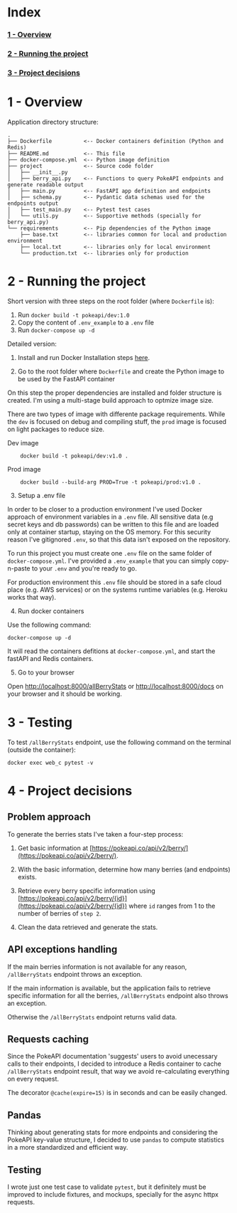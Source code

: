 # Index
### [1 - Overview](#1---overview-1)
### [2 - Running the project](#2---running-the-project-1)
### [3 - Project decisions](#3---project-decisions-1)


# 1 - Overview

Application directory structure:
```
.
├── Dockerfile          <-- Docker containers definition (Python and Redis)
├── README.md           <-- This file
├── docker-compose.yml  <-- Python image definition
├── project             <-- Source code folder
│   ├── __init__.py
│   ├── berry_api.py    <-- Functions to query PokeAPI endpoints and generate readable output
│   ├── main.py         <-- FastAPI app definition and endpoints
│   ├── schema.py       <-- Pydantic data schemas used for the endpoints output
│   ├── test_main.py    <-- Pytest test cases
│   └── utils.py        <-- Supportive methods (specially for berry_api.py)
└── requirements        <-- Pip dependencies of the Python image
    ├── base.txt        <-- libraries common for local and production environment
    ├── local.txt       <-- libraries only for local environment
    └── production.txt  <-- libraries only for production
```

# 2 - Running the project

Short version with three steps on the root folder (where `Dockerfile` is):
1. Run `docker build -t pokeapi/dev:1.0`
2. Copy the content of `.env_example` to a `.env` file
3. Run `docker-compose up -d`

Detailed version:
1. Install and run Docker
Installation steps [here](https://docs.docker.com/engine/install/).

2. Go to the root folder where `Dockerfile` and create the Python image to be used by the FastAPI container

On this step the proper dependencies are installed and folder structure is created. I'm using a multi-stage build
approach to optmize image size.

There are two types of image with differente package requirements. While the `dev` is focused on debug and compiling
stuff, the `prod` image is focused on light packages to reduce size.

Dev image
```
    docker build -t pokeapi/dev:v1.0 .
```
Prod image
```
    docker build --build-arg PROD=True -t pokeapi/prod:v1.0 .
```

3. Setup a .env file

In order to be closer to a production environment I've used Docker approach of environment variables
in a `.env` file. All sensitive data (e.g secret keys and db passwords) can be written to this file and are loaded only
at container startup, staying on the OS memory. For this security reason I've gitignored `.env`, so that this
data isn't exposed on the repository.

To run this project you must create one `.env` file on the same folder of `docker-compose.yml`. I've provided a
`.env_example` that you can simply copy-n-paste to your `.env` and you're ready to go.

For production environment this `.env` file should be stored in a safe cloud place (e.g. AWS services) or on the
systems runtime variables (e.g. Heroku works that way).

4. Run docker containers

Use the following command:
```
docker-compose up -d
```
It will read the containers defitions at `docker-compose.yml`, and start the fastAPI and Redis containers.

5. Go to your browser

Open [http://localhost:8000/allBerryStats](http://localhost:8000/allBerryStats) or
[http://localhost:8000/docs](http://localhost:8000/docs) on your browser and it should be working.

# 3 - Testing

To test `/allBerryStats` endpoint, use the following command on the terminal (outside the container):
```
docker exec web_c pytest -v
```

# 4 - Project decisions

## Problem approach

To generate the berries stats I've taken a four-step process:

1. Get basic information at [https://pokeapi.co/api/v2/berry/](https://pokeapi.co/api/v2/berry/).

2. With the basic information, determine how many berries (and endpoints) exists.

3. Retrieve every berry specific information using [https://pokeapi.co/api/v2/berry/{id}](https://pokeapi.co/api/v2/berry/{id})
where `id` ranges from 1 to the number of berries of `step 2`.

4. Clean the data retrieved and generate the stats.

## API exceptions handling
If the main berries information is not available for any reason, `/allBerryStats` endpoint throws an exception.

If the main information is available, but the application fails to retrieve specific information for all the berries,
`/allBerryStats` endpoint also throws an exception.

Otherwise the `/allBerryStats` endpoint returns valid data.

## Requests caching
Since the PokeAPI documentation 'suggests' users to avoid unecessary calls to their endpoints, I decided to
introduce a Redis container to cache `/allBerryStats` endpoint result, that way we avoid re-calculating everything
on every request.

The decorator `@cache(expire=15)` is in seconds and can be easily changed.

## Pandas
Thinking about generating stats for more endpoints and considering the PokeAPI key-value structure, I decided to
use `pandas` to compute statistics in a more standardized and efficient way.

## Testing
I wrote just one test case to validate `pytest`, but it definitely must be improved to include fixtures, and mockups,
specially for the async httpx requests.